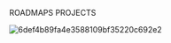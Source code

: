 ROADMAPS PROJECTS

![6def4b89fa4e3588109bf35220c692e2](https://github.com/user-attachments/assets/ac9c324d-195d-49e2-b19d-df0e5a80a8dc)
